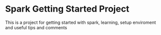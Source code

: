 # Spark Getting Started Project

This is a project for getting started with spark, learning, setup enviroment and useful tips and comments   